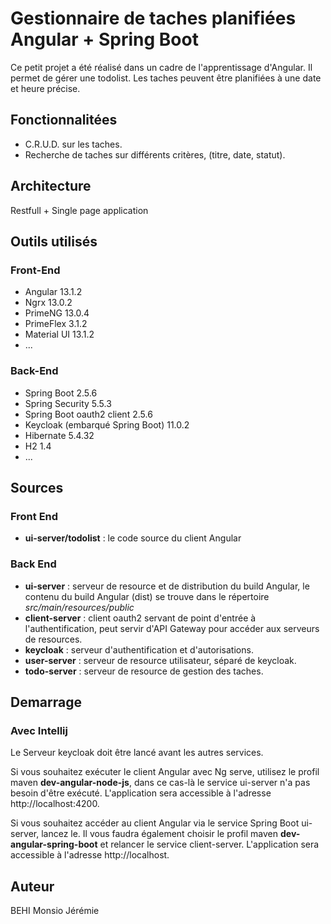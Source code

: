 # Gestionnaire de taches planifiées Angular + Spring Boot

Ce petit projet a été réalisé dans un cadre de l'apprentissage d'Angular. Il permet de gérer une todolist. Les taches peuvent
être planifiées à une date et heure précise.

## Fonctionnalitées

- C.R.U.D. sur les taches.
- Recherche de taches sur différents critères, (titre, date, statut).

## Architecture

Restfull + Single page application

## Outils utilisés

### Front-End

- Angular 13.1.2
- Ngrx 13.0.2
- PrimeNG 13.0.4
- PrimeFlex 3.1.2
- Material UI 13.1.2
- ...

### Back-End

- Spring Boot 2.5.6
- Spring Security 5.5.3
- Spring Boot oauth2 client 2.5.6
- Keycloak (embarqué Spring Boot) 11.0.2
- Hibernate 5.4.32
- H2 1.4
- ...

## Sources

### Front End

- **ui-server/todolist** : le code source du client Angular

### Back End

- **ui-server** : serveur de resource et de distribution du build Angular, le contenu du build Angular (dist) se trouve dans le répertoire *src/main/resources/public*
- **client-server** : client oauth2 servant de point d'entrée à l'authentification, peut servir d'API Gateway pour
  accéder aux serveurs de resources.
- **keycloak** : serveur d'authentification et d'autorisations.
- **user-server** : serveur de resource utilisateur, séparé de keycloak.
- **todo-server** : serveur de resource de gestion des taches.

## Demarrage

### Avec Intellij

Le Serveur keycloak doit être lancé avant les autres services. 

Si vous souhaitez exécuter le client Angular avec Ng
serve, utilisez le profil maven **dev-angular-node-js**, dans ce cas-là le service ui-server n'a pas besoin d'être
exécuté. L'application sera accessible à l'adresse http://localhost:4200.

Si vous souhaitez accéder au client Angular via le service Spring Boot ui-server, lancez le. 
Il vous faudra également choisir le profil maven **dev-angular-spring-boot** et relancer le service client-server. L'application sera accessible
à l'adresse http://localhost. 

## Auteur

BEHI Monsio Jérémie

